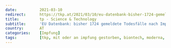 ```yaml
---
date:          2021-03-10
redirect:      https://tkp.at/2021/03/10/eu-datenbank-bisher-1724-gemeldete-todesfaelle-nach-impfungen/
title:         tp - Science & Technology
subtitle:      'EU Datenbank: bisher 1724 gemeldete Todesfälle nach Impfungen'
country:       AT
categories:    [Impfung]
tags:          [tkp, mit oder an impfung gestorben, biontech, moderna, astrazeneca]
---
```

